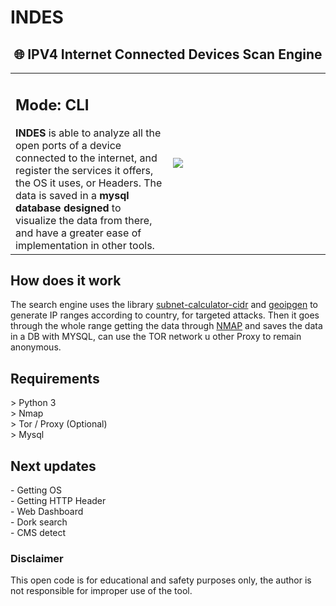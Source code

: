 # INDES
<h2 style="text-align: center;">🌐 IPV4 Internet Connected Devices Scan Engine<br></h2>

<table>
  <tr>
    <td><h2>Mode: CLI</h2><b>INDES</b> is able to analyze all the open ports of a device connected to the internet, and register the services it offers, the OS it uses, or Headers.
      The data is saved in a <b>mysql database designed</b> to visualize the data from there, and have a greater ease of implementation in other tools.</td>         
    <td width="50%"><img src="https://i.ibb.co/v1zzPNh/image.png"</td>     
  </tr> 
</table>

## How does it work
The search engine uses the library [subnet-calculator-cidr](https://github.com/christivn/subnet-calculator-cidr) and [geoipgen](https://github.com/christivn/geoipgen) to generate IP ranges according to country, for targeted attacks. Then it goes through the whole range getting the data through [NMAP](https://github.com/nmap/nmap) and saves the data in a DB with MYSQL, can use the TOR network u other Proxy to remain anonymous.

## Requirements
<p>> Python 3<br>
> Nmap<br>
> Tor / Proxy (Optional)<br>
> Mysql</p>

## Next updates
\- Getting OS<br>
\- Getting HTTP Header<br>
\- Web Dashboard<br>
\- Dork search<br>
\- CMS detect

### Disclaimer
This open code is for educational and safety purposes only, the author is not responsible for improper use of the tool.
